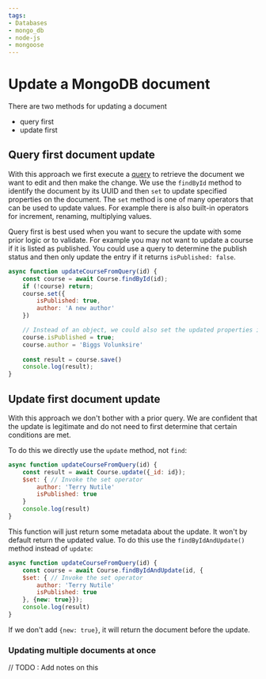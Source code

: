 ```yaml
---
tags:
- Databases
- mongo_db
- node-js
- mongoose
---
```


# Update a MongoDB document

There are two methods for updating a document
* query first 
* update first

## Query first document update
With this approach we first execute a [query](/Databases/MongoDB/Querying_a_collection.md) to retrieve the document we want to edit and then make the change. We use the `findById` method to identify the document by its UUID and then `set` to update specified properties on the document. The `set` method is one of many operators that can be used to update values. For example there is also built-in operators for increment, renaming, multiplying values. 

Query first is best used when you want to secure the update with some prior logic or to validate. For example you may not want to update a course if it is listed as published. You could use a query to determine the publish status and then only update the entry if it returns `isPublished: false`.

```js
async function updateCourseFromQuery(id) {
    const course = await Course.findById(id);
    if (!course) return;
    course.set({
        isPublished: true,
        author: 'A new author'
    })

    // Instead of an object, we could also set the updated properties individually
    course.isPublished = true;
    course.author = 'Biggs Volunksire'
    
    const result = course.save()
    console.log(result);
}
```

## Update first document update
With this approach we don't bother with a prior query. We are confident that the update is legitimate and do not need to first determine that certain conditions are met. 

To do this we directly use the `update` method, not `find`:

```js
async function updateCourseFromQuery(id) {
    const result = await Course.update({_id: id});
    $set: { // Invoke the set operator 
        author: 'Terry Nutile'
        isPublished: true 
    }
    console.log(result)
}
```

This function will just return some metadata about the update. It won't by default return the updated value. To do this use the `findByIdAndUpdate()` method instead of `update`:

```js
async function updateCourseFromQuery(id) {
    const course = await Course.findByIdAndUpdate(id, {
    $set: { // Invoke the set operator 
        author: 'Terry Nutile'
        isPublished: true 
    }, {new: true}});
    console.log(result)
}
```
If we don't add `{new: true}`, it will return the document before the update. 

### Updating multiple documents at once

// TODO : Add notes on this 